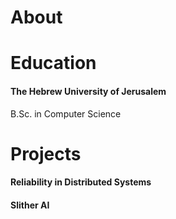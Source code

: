 <h1> About </h1>
<h1> Education </h1>
<h4> The Hebrew University of Jerusalem</h4>  B.Sc. in Computer Science
<h1> Projects </h1>
<h4> Reliability in Distributed Systems</h4>
<h4> Slither AI </h4>

